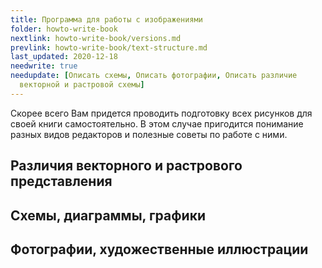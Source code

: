 ```yaml
---
title: Программа для работы с изображениями
folder: howto-write-book
nextlink: howto-write-book/versions.md
prevlink: howto-write-book/text-structure.md
last_updated: 2020-12-18
needwrite: true
needupdate: [Описать схемы, Описать фотографии, Описать различие
  векторной и растровой схемы]
---
```


Скорее всего Вам придется проводить подготовку всех рисунков для своей
книги самостоятельно.  В этом случае пригодится понимание разных видов
редакторов и полезные советы по работе с ними.

## Различия векторного и растрового представления

## Схемы, диаграммы, графики

## Фотографии, художественные иллюстрации
